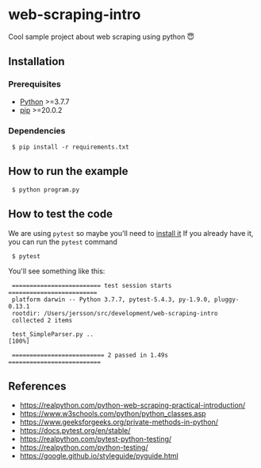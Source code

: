 # web-scraping-intro

Cool sample project about web scraping using python :innocent:

## Installation

### Prerequisites

- [Python](https://www.python.org/) >=3.7.7
- [pip](https://pypi.org/project/pip/) >=20.0.2

### Dependencies

```
 $ pip install -r requirements.txt
```

## How to run the example

```
 $ python program.py
```

## How to test the code

We are using `pytest` so maybe you'll need to [install it](https://docs.pytest.org/en/stable/getting-started.html)
If you already have it, you can run the `pytest` command

```
 $ pytest
```

You'll see something like this:

```
 ========================= test session starts =========================
 platform darwin -- Python 3.7.7, pytest-5.4.3, py-1.9.0, pluggy-0.13.1
 rootdir: /Users/jersson/src/development/web-scraping-intro
 collected 2 items

 test_SimpleParser.py ..                                         [100%]

 ========================== 2 passed in 1.49s ==========================
```

## References

- https://realpython.com/python-web-scraping-practical-introduction/
- https://www.w3schools.com/python/python_classes.asp
- https://www.geeksforgeeks.org/private-methods-in-python/
- https://docs.pytest.org/en/stable/
- https://realpython.com/pytest-python-testing/
- https://realpython.com/python-testing/
- https://google.github.io/styleguide/pyguide.html
